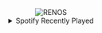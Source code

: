 <div align="center">
<picture>
    <source media="(prefers-color-scheme: dark)" srcset="https://i.ibb.co/x8J9wwVV/output-gif.gif">
    <source media="(prefers-color-scheme: light)" srcset="https://i.ibb.co/x8J9wwVV/output-gif.gif">
    <img alt="RENOS" src="https://i.ibb.co/x8J9wwVV/output-gif.gif">
</picture>
<details>
<summary>Spotify Recently Played</summary>
<img src="https://spotify-recently-played-readme.vercel.app/api?user=31d6d6zerc5ct6kck32na2ozsqf4&unique=1&width=400" alt="Spotify" />
</details>
</div>

<!-- Image deletion URL: https://ibb.co/Vp2nbbXX/84e324bc8ba1cb2ba20fab04829b5ae9 -->